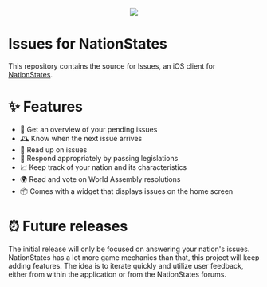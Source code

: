 <p align="center">
<img src="https://github.com/bart-kneepkens/NationStates-iOS/blob/main/docs/assets/app_icon_rounded.png" />
</p>

# Issues for NationStates

This repository contains the source for Issues, an iOS client for [NationStates](https://www.nationstates.net).

# ✨ Features 
- 📰 Get an overview of your pending issues
- 🕰 Know when the next issue arrives
- 📖 Read up on issues
- 📝 Respond appropriately by passing legislations 
- 📈 Keep track of your nation and its characteristics 
- 🌍 Read and vote on World Assembly resolutions
- 📦 Comes with a widget that displays issues on the home screen 

# ⏰ Future releases
The initial release will only be focused on answering your nation's issues. NationStates has a lot more game mechanics than that, this project will keep adding features. The idea is to iterate quickly and utilize user feedback, either from within the application or from the NationStates forums.

